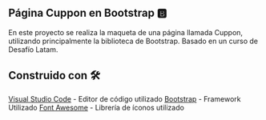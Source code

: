 ## Página Cuppon en Bootstrap 🅱️

En este proyecto se realiza la maqueta de una página llamada Cuppon, utilizando principalmente la biblioteca de Bootstrap. 
Basado en un curso de Desafío Latam.

## Construido con 🛠️

[Visual Studio Code](https://code.visualstudio.com/) - Editor de código utilizado
[Bootstrap](https://getbootstrap.com/) - Framework Utilizado
[Font Awesome](https://fontawesome.com/) - Librería de íconos utilizado
